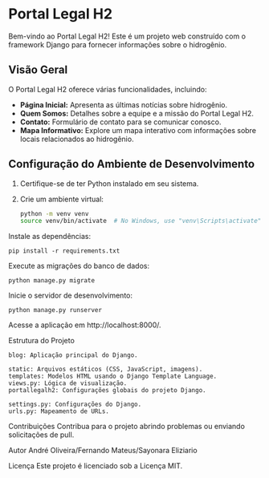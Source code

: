 # Portal Legal H2

Bem-vindo ao Portal Legal H2! Este é um projeto web construído com o framework Django para fornecer informações sobre o hidrogênio.

## Visão Geral

O Portal Legal H2 oferece várias funcionalidades, incluindo:

- **Página Inicial:** Apresenta as últimas notícias sobre hidrogênio.
- **Quem Somos:** Detalhes sobre a equipe e a missão do Portal Legal H2.
- **Contato:** Formulário de contato para se comunicar conosco.
- **Mapa Informativo:** Explore um mapa interativo com informações sobre locais relacionados ao hidrogênio.

## Configuração do Ambiente de Desenvolvimento

1. Certifique-se de ter Python instalado em seu sistema.
2. Crie um ambiente virtual:

   ```bash
   python -m venv venv
   source venv/bin/activate  # No Windows, use "venv\Scripts\activate"

Instale as dependências:
    
    pip install -r requirements.txt
    
Execute as migrações do banco de dados:
    
    python manage.py migrate
    
Inicie o servidor de desenvolvimento:

    python manage.py runserver
Acesse a aplicação em http://localhost:8000/.

Estrutura do Projeto

    blog: Aplicação principal do Django.
    
    static: Arquivos estáticos (CSS, JavaScript, imagens).
    templates: Modelos HTML usando o Django Template Language.
    views.py: Lógica de visualização.
    portallegalh2: Configurações globais do projeto Django.
    
    settings.py: Configurações do Django.
    urls.py: Mapeamento de URLs.

Contribuições
Contribua para o projeto abrindo problemas ou enviando solicitações de pull.

Autor
    André Oliveira/Fernando Mateus/Sayonara Eliziario

Licença
Este projeto é licenciado sob a Licença MIT.

